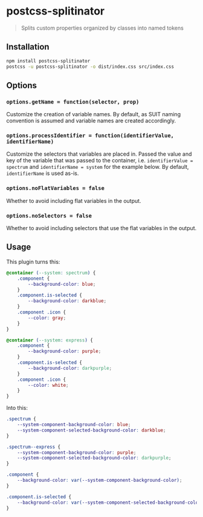 # postcss-splitinator

> Splits custom properties organized by classes into named tokens

## Installation

```sh
npm install postcss-splitinator
postcss -u postcss-splitinator -o dist/index.css src/index.css
```

## Options

### `options.getName = function(selector, prop)`

Customize the creation of variable names. By default, as SUIT naming convention is assumed and variable names are created accordingly.

### `options.processIdentifier = function(identifierValue, identifierName)`

Customize the selectors that variables are placed in. Passed the value and key of the variable that was passed to the container, i.e. `identifierValue = spectrum` and `identifierName = system` for the example below. By default, `identifierName` is used as-is.

### `options.noFlatVariables = false`

Whether to avoid including flat variables in the output.

### `options.noSelectors = false`

Whether to avoid including selectors that use the flat variables in the output.

## Usage

This plugin turns this:

```css
@container (--system: spectrum) {
	.component {
		--background-color: blue;
	}
	.component.is-selected {
		--background-color: darkblue;
	}
	.component .icon {
		--color: gray;
	}
}

@container (--system: express) {
	.component {
		--background-color: purple;
	}
	.component.is-selected {
		--background-color: darkpurple;
	}
	.component .icon {
		--color: white;
	}
}
```

Into this:

```css
.spectrum {
	--system-component-background-color: blue;
	--system-component-selected-background-color: darkblue;
}

.spectrum--express {
	--system-component-background-color: purple;
	--system-component-selected-background-color: darkpurple;
}

.component {
	--background-color: var(--system-component-background-color);
}

.component.is-selected {
	--background-color: var(--system-component-selected-background-color);
}
```
